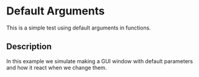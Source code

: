 # Default Arguments

This is a simple test using default arguments in functions.

## Description
In this example we simulate making a GUI window with default parameters and how it react when we change them.

